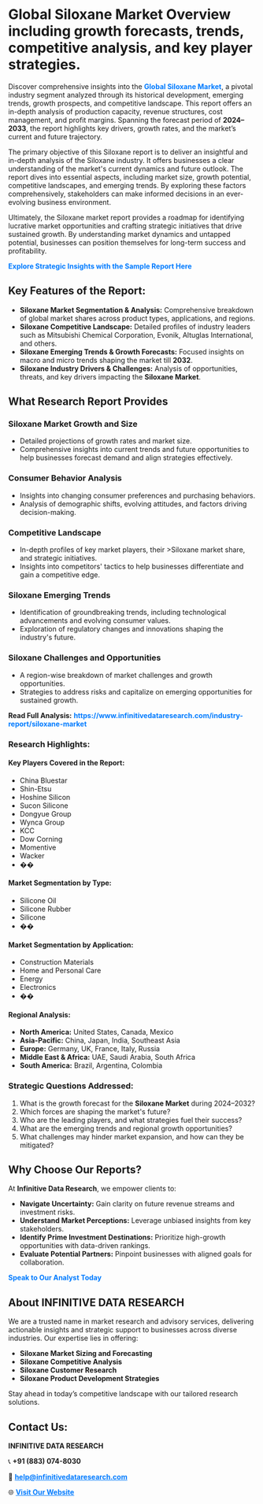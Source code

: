 <h1>Global Siloxane Market Overview including growth forecasts, trends, competitive analysis, and key player strategies.</h1>
<p>
Discover comprehensive insights into the 
<a href="https://www.infinitivedataresearch.com/industry-report/siloxane-market" rel="dofollow" style="color: #007BFF; text-decoration: none;"><strong>Global Siloxane Market</strong></a>, a pivotal industry segment analyzed through its historical development, emerging trends, growth prospects, and competitive landscape. This report offers an in-depth analysis of production capacity, revenue structures, cost management, and profit margins. Spanning the forecast period of <strong>2024–2033</strong>, the report highlights key drivers, growth rates, and the market’s current and future trajectory.
</p>
<p>
The primary objective of this Siloxane report is to deliver an insightful and in-depth analysis of the Siloxane industry. It offers businesses a clear understanding of the market's current dynamics and future outlook. The report dives into essential aspects, including market size, growth potential, competitive landscapes, and emerging trends. By exploring these factors comprehensively, stakeholders can make informed decisions in an ever-evolving business environment.
</p>
<p>
Ultimately, the Siloxane market report provides a roadmap for identifying lucrative market opportunities and crafting strategic initiatives that drive sustained growth. By understanding market dynamics and untapped potential, businesses can position themselves for long-term success and profitability.
</p>
<p>
<a href="https://www.infinitivedataresearch.com/request-sample/reportId=109809" style="color: #007BFF; text-decoration: none;"><strong>Explore Strategic Insights with the Sample Report Here</strong></a>
</p>

<h2>Key Features of the Report:</h2>
<ul>
<li><strong>Siloxane Market Segmentation & Analysis:</strong> Comprehensive breakdown of global market shares across product types, applications, and regions.</li>
<li><strong>Siloxane Competitive Landscape:</strong> Detailed profiles of industry leaders such as Mitsubishi Chemical Corporation, Evonik, Altuglas International, and others.</li>
<li><strong>Siloxane Emerging Trends & Growth Forecasts:</strong> Focused insights on macro and micro trends shaping the market till <strong>2032</strong>.</li>
<li><strong>Siloxane Industry Drivers & Challenges:</strong> Analysis of opportunities, threats, and key drivers impacting the <strong>Siloxane Market</strong>.</li>
</ul>

<h2>What Research Report Provides</h2>
<h3>Siloxane Market Growth and Size</h3>
<ul>
<li>Detailed projections of growth rates and market size.</li>
<li>Comprehensive insights into current trends and future opportunities to help businesses forecast demand and align strategies effectively.</li>
</ul>

<h3>Consumer Behavior Analysis</h3>
<ul>
<li>Insights into changing consumer preferences and purchasing behaviors.</li>
<li>Analysis of demographic shifts, evolving attitudes, and factors driving decision-making.</li>
</ul>

<h3>Competitive Landscape</h3>
<ul>
<li>In-depth profiles of key market players, their >Siloxane market share, and strategic initiatives.</li>
<li>Insights into competitors' tactics to help businesses differentiate and gain a competitive edge.</li>
</ul>

<h3>Siloxane Emerging Trends</h3>
<ul>
<li>Identification of groundbreaking trends, including technological advancements and evolving consumer values.</li>
<li>Exploration of regulatory changes and innovations shaping the industry's future.</li>
</ul>

<h3>Siloxane Challenges and Opportunities</h3>
<ul>
<li>A region-wise breakdown of market challenges and growth opportunities.</li>
<li>Strategies to address risks and capitalize on emerging opportunities for sustained growth.</li>
</ul>
<p><strong>Read Full Analysis:</strong> <a href="https://www.infinitivedataresearch.com/industry-report/siloxane-market" rel="dofollow" style="color: #007BFF; text-decoration: none;"><strong>https://www.infinitivedataresearch.com/industry-report/siloxane-market</strong></a></p>
<h3>Research Highlights:</h3>
<h4>Key Players Covered in the Report:</h4>
<ul><li>China Bluestar</li><li>Shin-Etsu</li><li>Hoshine Silicon</li><li>Sucon Silicone</li><li>Dongyue Group</li><li>Wynca Group</li><li>KCC</li><li>Dow Corning</li><li>Momentive</li><li>Wacker</li><li>��</li></ul>
<h4>Market Segmentation by Type:</h4>
<ul><li>Silicone Oil</li><li>Silicone Rubber</li><li>Silicone</li><li>��</li></ul>
<h4>Market Segmentation by Application:</h4>
<ul><li>Construction Materials</li><li>Home and Personal Care</li><li>Energy</li><li>Electronics</li><li>��</li></ul>

<h4>Regional Analysis:</h4>
<ul>
<li><strong>North America:</strong> United States, Canada, Mexico</li>
<li><strong>Asia-Pacific:</strong> China, Japan, India, Southeast Asia</li>
<li><strong>Europe:</strong> Germany, UK, France, Italy, Russia</li>
<li><strong>Middle East & Africa:</strong> UAE, Saudi Arabia, South Africa</li>
<li><strong>South America:</strong> Brazil, Argentina, Colombia</li>
</ul>

<h3>Strategic Questions Addressed:</h3>
<ol>
<li>What is the growth forecast for the <strong>Siloxane Market</strong> during 2024–2032?</li>
<li>Which forces are shaping the market's future?</li>
<li>Who are the leading players, and what strategies fuel their success?</li>
<li>What are the emerging trends and regional growth opportunities?</li>
<li>What challenges may hinder market expansion, and how can they be mitigated?</li>
</ol>

<h2>Why Choose Our Reports?</h2>
<p>At <strong>Infinitive Data Research</strong>, we empower clients to:</p>
<ul>
<li><strong>Navigate Uncertainty:</strong> Gain clarity on future revenue streams and investment risks.</li>
<li><strong>Understand Market Perceptions:</strong> Leverage unbiased insights from key stakeholders.</li>
<li><strong>Identify Prime Investment Destinations:</strong> Prioritize high-growth opportunities with data-driven rankings.</li>
<li><strong>Evaluate Potential Partners:</strong> Pinpoint businesses with aligned goals for collaboration.</li>
</ul>
<p><a href="https://www.infinitivedataresearch.com/industry-report/siloxane-market" rel="dofollow" style="color: #007BFF; text-decoration: none;"><strong>Speak to Our Analyst Today</strong></a></p>

<h2>About INFINITIVE DATA RESEARCH</h2>
<p>We are a trusted name in market research and advisory services, delivering actionable insights and strategic support to businesses across diverse industries. Our expertise lies in offering:</p>
<ul>
<li><strong>Siloxane Market Sizing and Forecasting</strong></li>
<li><strong>Siloxane Competitive Analysis</strong></li>
<li><strong>Siloxane Customer Research</strong></li>
<li><strong>Siloxane Product Development Strategies</strong></li>
</ul>
<p>Stay ahead in today’s competitive landscape with our tailored research solutions.</p>

<h2>Contact Us:</h2>
<p><strong>INFINITIVE DATA RESEARCH</strong></p>
<p>📞 <strong>+91 (883) 074-8030</strong></p>
<p>📧 <strong><a href="mailto:help@infinitivedataresearch.com" style="color: #007BFF;">help@infinitivedataresearch.com</a></strong></p>
<p>🌐 <strong><a href="https://www.infinitivedataresearch.com" rel="dofollow" style="color: #007BFF;">Visit Our Website</a></strong></p>